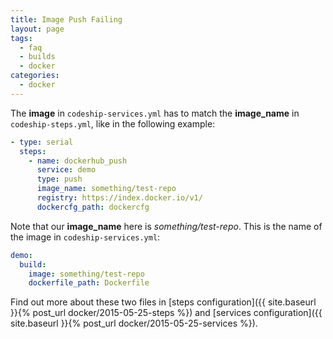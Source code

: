 ```yaml
---
title: Image Push Failing
layout: page
tags:
  - faq
  - builds
  - docker
categories:
  - docker
---
```


The **image** in `codeship-services.yml` has to match the **image_name** in `codeship-steps.yml`, like in the following example:

```yaml
- type: serial
  steps:
    - name: dockerhub_push
      service: demo
      type: push
      image_name: something/test-repo
      registry: https://index.docker.io/v1/
      dockercfg_path: dockercfg
```

Note that our **image_name** here is *something/test-repo*. This is the name of the image in `codeship-services.yml`:

```yaml
demo:
  build:
    image: something/test-repo
    dockerfile_path: Dockerfile
```

Find out more about these two files in [steps configuration]({{ site.baseurl }}{% post_url docker/2015-05-25-steps %}) and [services configuration]({{ site.baseurl }}{% post_url docker/2015-05-25-services %}).
